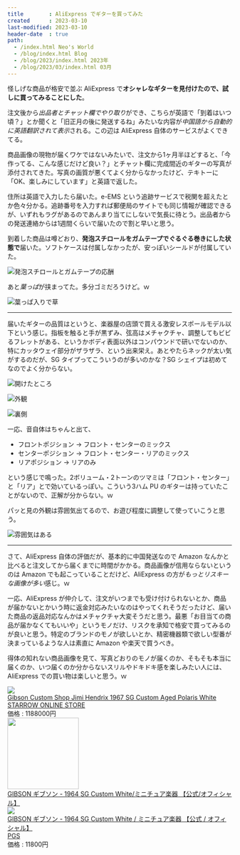 ```yaml
---
title        : AliExpress でギターを買ってみた
created      : 2023-03-10
last-modified: 2023-03-10
header-date  : true
path:
  - /index.html Neo's World
  - /blog/index.html Blog
  - /blog/2023/index.html 2023年
  - /blog/2023/03/index.html 03月
---
```


怪しげな商品が格安で並ぶ AliExpress で**オシャレなギターを見付けたので、試しに買ってみることにした**。

注文後から*出品者とチャット欄でやり取り*ができ、こちらが英語で「到着はいつ頃？」とか聞くと「旧正月の後に発送するね」みたいな内容が*中国語から自動的に英語翻訳されて表示*される。この辺は AliExpress 自体のサービスがよくできてる。

商品画像の現物が届くワケではないみたいで、注文から1ヶ月半ほどすると、「今作ってる、こんな感じだけど良い？」とチャット欄に完成間近のギターの写真が添付されてきた。写真の画質が悪くてよく分からなかったけど、テキトーに「OK、楽しみにしています」と英語で返した。

住所は英語で入力したら届いた。e-EMS という追跡サービスで税関を超えたとか色々分かる。追跡番号を入力すれば郵便局のサイトでも同じ情報が確認できるが、いずれもラグがあるのであんまり当てにしないで気長に待とう。出品者からの発送連絡からは1週間くらいで届いたので割と早いと思う。

到着した商品は噂どおり、**発泡スチロールをガムテープでぐるぐる巻きにした状態で**届いた。ソフトケースは付属しなかったが、安っぽいシールドが付属していた。

![発泡スチロールとガムテープの応酬](/music/gears/guitar-04-sgcustomreplica-01.jpg)

あと*葉っぱ*が挟まってた。多分ゴミだろうけど。ｗ

![葉っぱ入りで草](/music/gears/guitar-04-sgcustomreplica-03.jpg)

---

届いたギターの品質はというと、楽器屋の店頭で買える激安レスポールモデル以下という感じ。指板を触ると手が黒ずみ、弦高はメチャクチャ、調整してもビビるフレットがある、というかボディ表面以外はコンパウンドで研いでないのか、特にカッタウェイ部分がザラザラ、という出来栄え。あとやたらネックが太い気がするのだが、SG タイプってこういうのが多いのかな？SG シェイプは初めてなのでよく分からない。

![開けたところ](/music/gears/guitar-04-sgcustomreplica-02.jpg)

![外観](/music/gears/guitar-04-sgcustomreplica-04.jpg)

![裏側](/music/gears/guitar-04-sgcustomreplica-05.jpg)

一応、音自体はちゃんと出て、

- フロントポジション → フロント・センターのミックス
- センターポジション → フロント・センター・リアのミックス
- リアポジション → リアのみ

という感じで鳴った。2ボリューム・2トーンのツマミは「フロント・センター」と「リア」とで効いているっぽい。こういう3ハム PU のギターは持っていたことがないので、正解が分からない。ｗ

パッと見の外観は雰囲気出てるので、お遊び程度に調整して使っていこうと思う。

![雰囲気はある](/music/gears/guitar-04-sgcustomreplica-06.jpg)

---

さて、AliExpress 自体の評価だが、基本的に中国発送なので Amazon なんかと比べると注文してから届くまでに時間がかかる。商品画像が信用ならないというのは Amazon でも起こっていることだけど、AliExpress の方が*もっとリスキーな画像が多い*感じ。ｗ

一応、AliExpress が仲介して、注文がいつまでも受け付けられないとか、商品が届かないとかいう時に返金対応みたいなのはやってくれそうだったけど、届いた商品の返品対応なんかはメチャクチャ大変そうだと思う。最悪「お目当ての商品が届かなくてもいいや」というモノだけ、リスクを承知で格安で買ってみるのが良いと思う。特定のブランドのモノが欲しいとか、精密機器類で欲しい型番が決まっているような人は素直に Amazon や楽天で買うべき。

得体の知れない商品画像を見て、写真どおりのモノが届くのか、そもそも本当に届くのか、いつ届くのか分からないスリルやドキドキ感を楽しみたい人には、AliExpress での買い物は楽しいと思う。ｗ

<div class="ad-rakuten">
  <div class="ad-rakuten-image">
    <a href="https://hb.afl.rakuten.co.jp/hgc/g00s1ve2.waxyc1eb.g00s1ve2.waxydccd/?pc=https%3A%2F%2Fitem.rakuten.co.jp%2Fguitar-shop-starrow%2Fgibson-jimi-hendrix-1967-sg%2F&amp;m=http%3A%2F%2Fm.rakuten.co.jp%2Fguitar-shop-starrow%2Fi%2F10007805%2F">
      <img src="https://thumbnail.image.rakuten.co.jp/@0_mall/guitar-shop-starrow/cabinet/image/gibson_cs/gibson_cs_r1/0100017_1.jpg?_ex=128x128">
    </a>
  </div>
  <div class="ad-rakuten-info">
    <div class="ad-rakuten-title">
      <a href="https://hb.afl.rakuten.co.jp/hgc/g00s1ve2.waxyc1eb.g00s1ve2.waxydccd/?pc=https%3A%2F%2Fitem.rakuten.co.jp%2Fguitar-shop-starrow%2Fgibson-jimi-hendrix-1967-sg%2F&amp;m=http%3A%2F%2Fm.rakuten.co.jp%2Fguitar-shop-starrow%2Fi%2F10007805%2F">Gibson Custom Shop Jimi Hendrix 1967 SG Custom Aged Polaris White</a>
    </div>
    <div class="ad-rakuten-shop">
      <a href="https://hb.afl.rakuten.co.jp/hgc/g00s1ve2.waxyc1eb.g00s1ve2.waxydccd/?pc=https%3A%2F%2Fwww.rakuten.co.jp%2Fguitar-shop-starrow%2F&amp;m=http%3A%2F%2Fm.rakuten.co.jp%2Fguitar-shop-starrow%2F">STARROW ONLINE STORE</a>
    </div>
    <div class="ad-rakuten-price">価格 : 1188000円</div>
  </div>
</div>

<div class="ad-amazon">
  <div class="ad-amazon-image">
    <a href="https://www.amazon.co.jp/dp/B089TB1G1B?tag=neos21-22&amp;linkCode=osi&amp;th=1&amp;psc=1">
      <img src="https://m.media-amazon.com/images/I/41e8340Wm1L._SL160_.jpg" width="160" height="160">
    </a>
  </div>
  <div class="ad-amazon-info">
    <div class="ad-amazon-title">
      <a href="https://www.amazon.co.jp/dp/B089TB1G1B?tag=neos21-22&amp;linkCode=osi&amp;th=1&amp;psc=1">GIBSON ギブソン - 1964 SG Custom White/ミニチュア楽器 【公式/オフィシャル】</a>
    </div>
  </div>
</div>

<div class="ad-rakuten">
  <div class="ad-rakuten-image">
    <a href="https://hb.afl.rakuten.co.jp/hgc/g00sutm2.waxyc406.g00sutm2.waxyd583/?pc=https%3A%2F%2Fitem.rakuten.co.jp%2Fpgs-entame%2F2006327399009%2F&amp;m=http%3A%2F%2Fm.rakuten.co.jp%2Fpgs-entame%2Fi%2F10302427%2F">
      <img src="https://thumbnail.image.rakuten.co.jp/@0_mall/pgs-entame/cabinet/2006327/2006327399009.jpg?_ex=128x128">
    </a>
  </div>
  <div class="ad-rakuten-info">
    <div class="ad-rakuten-title">
      <a href="https://hb.afl.rakuten.co.jp/hgc/g00sutm2.waxyc406.g00sutm2.waxyd583/?pc=https%3A%2F%2Fitem.rakuten.co.jp%2Fpgs-entame%2F2006327399009%2F&amp;m=http%3A%2F%2Fm.rakuten.co.jp%2Fpgs-entame%2Fi%2F10302427%2F">GIBSON ギブソン - 1964 SG Custom White / ミニチュア楽器 【公式 / オフィシャル】</a>
    </div>
    <div class="ad-rakuten-shop">
      <a href="https://hb.afl.rakuten.co.jp/hgc/g00sutm2.waxyc406.g00sutm2.waxyd583/?pc=https%3A%2F%2Fwww.rakuten.co.jp%2Fpgs-entame%2F&amp;m=http%3A%2F%2Fm.rakuten.co.jp%2Fpgs-entame%2F">PGS</a>
    </div>
    <div class="ad-rakuten-price">価格 : 11800円</div>
  </div>
</div>
